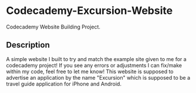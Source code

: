 # Codecademy-Excursion-Website
Codecademy Website Building Project.
## Description ##
A simple website I built to try and match the example site given to me for a codecademy project! If you see any errors or adjustments I can fix/make within my code, feel free to let me know!
This website is supposed to advertise an application by the name "Excursion" which is supposed to be a travel guide application for iPhone and Android.
